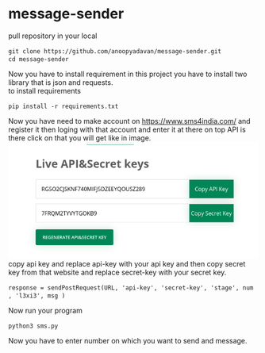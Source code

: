 # message-sender
pull repository in your local
```
git clone https://github.com/anoopyadavan/message-sender.git
cd message-sender
```
Now you have to install requirement in this project you have to install two library that is json and requests. <br>
to install requirements
```
pip install -r requirements.txt
```
Now you have need to make account on https://www.sms4india.com/ and register it then loging with that account and enter it 
at there on top API is there click on that you will get like in image.<br>
![Alt text](sms-sender.png?raw=true "API")  <br>
copy api key and replace api-key with your api key  and then copy secret key from that website and replace secret-key with your secret key.
```
response = sendPostRequest(URL, 'api-key', 'secret-key', 'stage', num , 'l3xi3', msg )
```
Now run your program 
```
python3 sms.py
```
Now you have to enter number on which you want to send and message.
